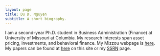 ```yaml
---
layout: page
title: Du D. Nguyen
subtitle: A short biography.
---
```


I am a second-year Ph.D. student in Business Administration (Finance) at University of Missouri at Columbia. My research interests span asset pricing, investments, and behavioral finance. My Mizzou webpage is [here](https://business.missouri.edu/departments-faculty/people-directory/du-nguyen). My papers can be found at [here](https://du-dnguyen.github.io/papers/index.html) on this site or my [SSRN](https://papers.ssrn.com/sol3/cf_dev/AbsByAuth.cfm?per_id=2063072) page.
